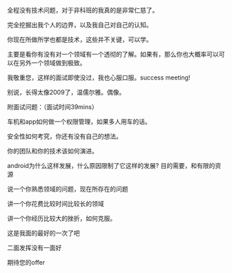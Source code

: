 全程没有技术问题，对于非科班的我真的是非常仁慈了。

完全挖掘出我个人的边界，以及我自己对自己的认知。

你现在所做所学也都是技术，这些并不关键，可以学。

主要是看你有没有对一个领域有一个透彻的了解。如果有，那么你也大概率可以可以在另外一个领域做到极致。

我敬重您，这样的面试即使没过，我也心服口服。success meeting!

别说，长得太像2009了，温儒尔雅。偶像。



附面试问题：（面试时间39mins）

车机和app如何做一个权限管理，如果多人用车的话。

安全性如何考究，你还有没有自己的想法。

你的团队和你的技术该如何演进。

android为什么这样发展，什么原因限制了它这样的发展? 目的需要，和有限的资源

说一个你熟悉领域的问题，现在所存在的问题

讲一个你花费比较时间比较长的领域

讲一个你经历比较大的挫折，如何克服。



这是我面的最好的一次了吧

二面发挥没有一面好

期待您的offer



